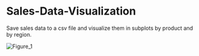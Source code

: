 # Sales-Data-Visualization
Save sales data to a csv file and visualize them in subplots by product and by region.

![Figure_1](https://github.com/user-attachments/assets/da88db48-8478-4d47-86bd-c6106b566cc2)
